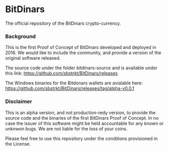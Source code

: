 # BitDinars
The official repository of the BitDinars crypto-currency. 

### Background
This is the first Proof of Concept of BitDinars developed and deployed in 2016. We would like to include the community, and provide a version of the original software released. 

The source code under the folder bitdinars-source and is available under this link: https://github.com/sbstrkt/BitDinars/releases

The Windows binaries for the Bitdonars wallets are avialable here: https://github.com/sbstrkt/BitDinars/releases/tag/alpha-v0.0.1

### Disclaimer
This is an alpha version, and not production-redy version, to provide the source code and the binaries of the first BitDinars Proof of Concept. In no case the issuer of this software might be held accountable for any known or unknwon bugs. We are not liable for the loss of your coins. 

Please feel free to use this repository under the conditions provisioned in the License. 



